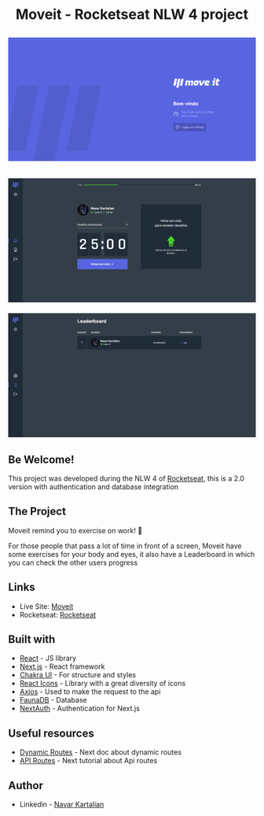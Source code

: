<h1 align="center">Moveit - Rocketseat NLW 4 project</h1>

![Design preview Login](./design/Login.png)
---
![Design preview Home](./design/Home.png)
---
![Design preview Leaderboard](./design/Leaderboard.png)

## Be Welcome!

This project was developed during the NLW 4 of [Rocketseat](https://www.rocketseat.com.br/), this is a 2.0 version with authentication and database integration

## The Project

Moveit remind you to exercise on work! 💪

For those people that pass a lot of time in front of a screen, Moveit have some exercises for your body and eyes, it also have a Leaderboard in which you can check the other users progress

## Links

- Live Site: [Moveit](https://moveit-nlw-next.vercel.app/)
- Rocketseat: [Rocketseat](https://www.rocketseat.com.br/)

## Built with

- [React](https://reactjs.org/) - JS library
- [Next.js](https://nextjs.org/) - React framework
- [Chakra UI](https://chakra-ui.com/) - For structure and styles 
- [React Icons](https://react-icons.github.io/react-icons/) - Library with a great diversity of icons 
- [Axios](https://axios-http.com/docs/intro) - Used to make the request to the api
- [FaunaDB](https://fauna.com/) - Database
- [NextAuth](https://next-auth.js.org/) - Authentication for Next.js

## Useful resources

- [Dynamic Routes](https://nextjs.org/learn/basics/dynamic-routes) - Next doc about dynamic routes 
- [API Routes](https://nextjs.org/learn/basics/api-routes) - Next tutorial about Api routes 


## Author

- Linkedin - [Navar Kartalian](https://www.linkedin.com/in/navar-kartalian-784637206/)